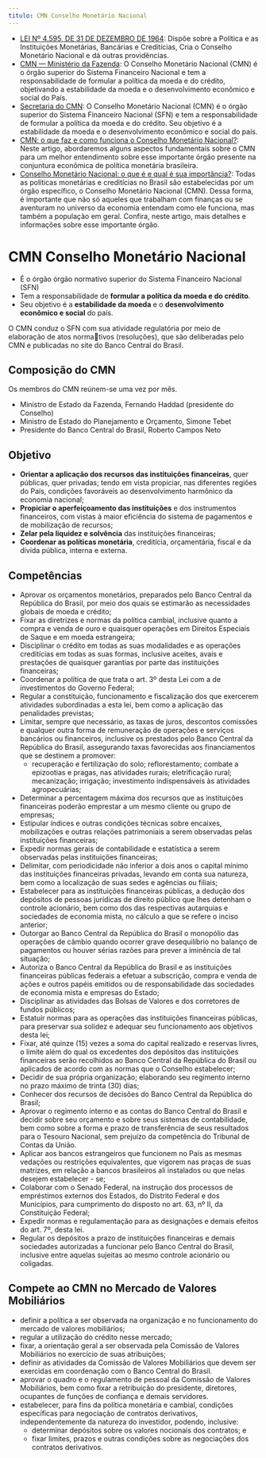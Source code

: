```yaml
---
titulo: CMN Conselho Monetário Nacional
---
```

- [LEI Nº 4.595, DE 31 DE DEZEMBRO DE 1964](https://www.planalto.gov.br/ccivil_03/leis/l4595.htm): Dispõe sobre a Política e as Instituições Monetárias, Bancárias e Creditícias, Cria o Conselho Monetário Nacional e dá outras providências.
- [CMN — Ministério da Fazenda](https://www.gov.br/fazenda/pt-br/assuntos/cmn): O Conselho Monetário Nacional (CMN) é o órgão superior do Sistema Financeiro Nacional e tem a responsabilidade de formular a política da moeda e do crédito, objetivando a estabilidade da moeda e o desenvolvimento econômico e social do País.
- [Secretaria do CMN](https://www.bcb.gov.br/acessoinformacao/cmn): O Conselho Monetário Nacional (CMN) é o órgão superior do Sistema Financeiro Nacional (SFN) e tem a responsabilidade de formular a política da moeda e do crédito. Seu objetivo é a estabilidade da moeda e o desenvolvimento econômico e social do país.
- [CMN: o que faz e como funciona o Conselho Monetário Nacional?](https://www.suno.com.br/artigos/cmn-conselho-monetario-nacional/): Neste artigo, abordaremos alguns aspectos fundamentais sobre o CMN para um melhor entendimento sobre esse importante órgão presente na conjuntura econômica de política monetária brasileira.
- [Conselho Monetário Nacional: o que é e qual é sua importância?](https://capitalresearch.com.br/blog/cmn/): Todas as políticas monetárias e creditícias no Brasil são estabelecidas por um órgão específico, o Conselho Monetário Nacional (CMN). Dessa forma, é importante que não só aqueles que trabalham com finanças ou se aventuram no universo da economia entendam como ele funciona, mas também a população em geral. Confira, neste artigo, mais detalhes e informações sobre esse importante órgão.

# CMN Conselho Monetário Nacional

- É o órgão órgão normativo superior do Sistema Financeiro Nacional (SFN)
- Tem a responsabilidade de **formular a política da moeda e do crédito**.
- Seu objetivo é a **estabilidade da moeda** e o **desenvolvimento econômico e social** do país.

O CMN conduz o SFN com sua atividade regulatória por meio de elaboração de atos normativos (resoluções), que são deliberadas pelo CMN e publicadas no site do Banco Central do Brasil.

## Composição do CMN

​Os membros do CMN reúnem-se uma vez por mês.

- Ministro de Estado da Fazenda, Fernando Haddad (presidente do Conselho)
- Ministro de Estado do Planejamento e Orçamento, Simone Tebet
- Presidente do Banco Central do Brasil, Roberto Campos Neto

## Objetivo

- **Orientar a aplicação dos recursos das instituições financeiras**, quer públicas, quer privadas; tendo em vista propiciar, nas diferentes regiões do País, condições favoráveis ao desenvolvimento harmônico da economia nacional;
- **Propiciar o aperfeiçoamento das instituições** e dos instrumentos financeiros, com vistas à maior eficiência do sistema de pagamentos e de mobilização de recursos;
- **Zelar pela liquidez e solvência** das instituições financeiras;
- **Coordenar as políticas monetária**, creditícia, orçamentária, fiscal e da dívida pública, interna e externa.

## Competências

- Aprovar os orçamentos monetários, preparados pelo Banco Central da República do Brasil, por meio dos quais se estimarão as necessidades globais de moeda e crédito;
- Fixar as diretrizes e normas da política cambial, inclusive quanto a compra e venda de ouro e quaisquer operações em Direitos Especiais de Saque e em moeda estrangeira;
- Disciplinar o crédito em todas as suas modalidades e as operações creditícias em todas as suas formas, inclusive aceites, avais e prestações de quaisquer garantias por parte das instituições financeiras;
- Coordenar a política de que trata o art. 3º desta Lei com a de investimentos do Governo Federal;
- Regular a constituição, funcionamento e fiscalização dos que exercerem atividades subordinadas a esta lei, bem como a aplicação das penalidades previstas;
- Limitar, sempre que necessário, as taxas de juros, descontos comissões e qualquer outra forma de remuneração de operações e serviços bancários ou financeiros, inclusive os prestados pelo Banco Central da República do Brasil, assegurando taxas favorecidas aos financiamentos que se destinem a promover:
  - recuperação e fertilização do solo; reflorestamento; combate a epizootias e pragas, nas atividades rurais; eletrificação rural; mecanização; irrigação; investimento indispensáveis às atividades agropecuárias;
- Determinar a percentagem máxima dos recursos que as instituições financeiras poderão emprestar a um mesmo cliente ou grupo de empresas;
- Estipular índices e outras condições técnicas sobre encaixes, mobilizações e outras relações patrimoniais a serem observadas pelas instituições financeiras;
- Expedir normas gerais de contabilidade e estatística a serem observadas pelas instituições financeiras;
- Delimitar, com periodicidade não inferior a dois anos o capital mínimo das instituições financeiras privadas, levando em conta sua natureza, bem como a localização de suas sedes e agências ou filiais;
- Estabelecer para as instituições financeiras públicas, a dedução dos depósitos de pessoas jurídicas de direito público que lhes detenham o controle acionário, bem como dos das respectivas autarquias e sociedades de economia mista, no cálculo a que se refere o inciso anterior;
- Outorgar ao Banco Central da República do Brasil o monopólio das operações de câmbio quando ocorrer grave desequilíbrio no balanço de pagamentos ou houver sérias razões para prever a iminência de tal situação;
- Autoriza o Banco Central da República do Brasil e as instituições financeiras públicas federais a efetuar a subscrição, compra e venda de ações e outros papéis emitidos ou de responsabilidade das sociedades de economia mista e empresas do Estado;
- Disciplinar as atividades das Bolsas de Valores e dos corretores de fundos públicos;
- Estatuir normas para as operações das instituições financeiras públicas, para preservar sua solidez e adequar seu funcionamento aos objetivos desta lei;
- Fixar, até quinze (15) vezes a soma do capital realizado e reservas livres, o limite além do qual os excedentes dos depósitos das instituições financeiras serão recolhidos ao Banco Central da República do Brasil ou aplicados de acordo com as normas que o Conselho estabelecer;
- Decidir de sua própria organização; elaborando seu regimento interno no prazo máximo de trinta (30) dias;
- Conhecer dos recursos de decisões do Banco Central da República do Brasil;
- Aprovar o regimento interno e as contas do Banco Central do Brasil e decidir sobre seu orçamento e sobre seus sistemas de contabilidade, bem como sobre a forma e prazo de transferência de seus resultados para o Tesouro Nacional, sem prejuízo da competência do Tribunal de Contas da União.
- Aplicar aos bancos estrangeiros que funcionem no País as mesmas vedações ou restrições equivalentes, que vigorem nas praças de suas matrizes, em relação a bancos brasileiros ali instalados ou que nelas desejem estabelecer - se;
- Colaborar com o Senado Federal, na instrução dos processos de empréstimos externos dos Estados, do Distrito Federal e dos Municípios, para cumprimento do disposto no art. 63, nº II, da Constituição Federal;
- Expedir normas e regulamentação para as designações e demais efeitos do art. 7º, desta lei.
- Regular os depósitos a prazo de instituições financeiras e demais sociedades autorizadas a funcionar pelo Banco Central do Brasil, inclusive entre aquelas sujeitas ao mesmo controle acionário ou coligadas.

## Compete ao CMN no Mercado de Valores Mobiliários

- definir a política a ser observada na organização e no funcionamento do mercado de valores mobiliários;
- regular a utilização do crédito nesse mercado;
- fixar, a orientação geral a ser observada pela Comissão de Valores Mobiliários no exercício de suas atribuições;
- definir as atividades da Comissão de Valores Mobiliários que devem ser exercidas em coordenação com o Banco Central do Brasil.
- aprovar o quadro e o regulamento de pessoal da Comissão de Valores Mobiliários, bem como fixar a retribuição do presidente, diretores, ocupantes de funções de confiança e demais servidores.            
- estabelecer, para fins da política monetária e cambial, condições específicas para negociação de contratos derivativos, independentemente da natureza do investidor, podendo, inclusive:  
  - determinar depósitos sobre os valores nocionais dos contratos; e   
  - fixar limites, prazos e outras condições sobre as negociações dos contratos derivativos.
